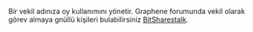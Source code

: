 Bir vekil adınıza oy kullanımını yönetir. Graphene forumunda vekil olarak görev almaya gnüllü kişileri bulabilirsiniz  [BitSharestalk](https://bitsharestalk.org/index.php/board,75.0.html). 